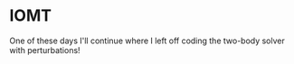 # IOMT
One of these days I'll continue where I left off coding the two-body solver with perturbations! 
